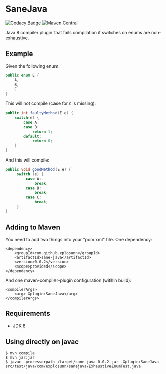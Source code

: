 # SaneJava

[![Codacy Badge](https://api.codacy.com/project/badge/Grade/051d728372604558ae93c5780acbcb34)](https://www.codacy.com/app/gi.ciberon/SaneJava?utm_source=github.com&amp;utm_medium=referral&amp;utm_content=xplosunn/SaneJava&amp;utm_campaign=Badge_Grade)
[![Maven Central](https://maven-badges.herokuapp.com/maven-central/com.github.xplosunn/sane-java/badge.svg)](https://maven-badges.herokuapp.com/maven-central/com.github.xplosunn/sane-java)

Java 8 compiler plugin that fails compilation if switches on enums are non-exhaustive.

## Example

Given the following enum:

```java
public enum E {
    A,
    B,
    C
}
```
This will not compile (case for `C` is missing):

```java
public int faultyMethod(E e) {
    switch(e) {
        case A:
        case B:
            return 1;
        default:
            return 0;
    }
}
```
And this will compile:

```java
public void goodMethod(E e) {
     switch (e) {
         case A:
             break;
         case B:
             break;
         case C:
             break;
     }
}
```

## Adding to Maven

You need to add two things into your "pom.xml" file. One dependency:

```
<dependency>
    <groupId>com.github.xplosunn</groupId>
    <artifactId>sane-java</artifactId>
    <version>0.0.2</version>
    <scope>provided</scope>
</dependency>
```

And one maven-compiler-plugin configuration (within build):
```
<compilerArgs>
    <arg>-Xplugin:SaneJava</arg>
</compilerArgs>
```

## Requirements

  * JDK 8

## Using directly on javac

```console
$ mvn compile
$ mvn jar:jar
$ javac -processorpath /target/sane-java-0.0.2.jar -Xplugin:SaneJava src/test/java/com/explosunn/sanejava/ExhaustiveEnumTest.java 
```
